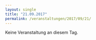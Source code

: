 ```yaml
---
layout: single
title: "21.09.2017"
permalink: /veranstaltungen/2017/09/21/
---
```


Keine Veranstaltung an diesem Tag.
